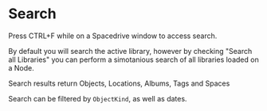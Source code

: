 # Search

Press CTRL+F while on a Spacedrive window to access search.

By default you will search the active library, however by checking "Search all Libraries" you can perform a simotanious search of all libraries loaded on a Node.

Search results return Objects, Locations, Albums, Tags and Spaces

Search can be filtered by `ObjectKind`, as well as dates.